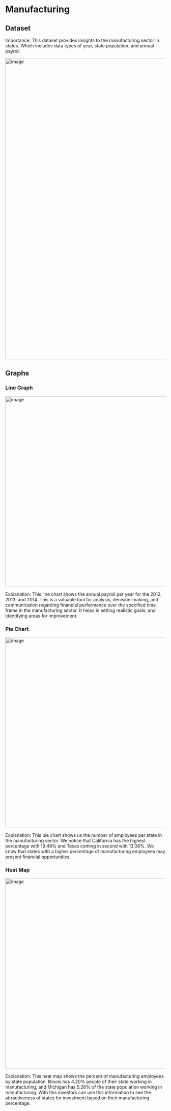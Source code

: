 # Manufacturing 

## Dataset

Importance: This dataset provides insights to the manufacturing sector in states. Which includes data types of year, state population, and annual payroll. 

<img width="949" alt="image" src="https://github.com/LuseroNajera/SAP-Projects/assets/155403528/8e96333f-9f3a-45b6-8bf1-f8303d374f0b">


## Graphs

### Line Graph

<img width="600" alt="image" src="https://github.com/LuseroNajera/SAP-Projects/assets/155403528/90cda0a1-3b58-4334-b031-579f11702a5b">

Explanation: This line chart shows the annual payroll per year for the 2012, 2013, and 2014. This is a valuable tool for analysis, decision-making, and communication regarding financial performance over the specified time frame in the manufacturing sector. It helps in setting realistic goals, and identifying areas for improvement. 

### Pie Chart

<img width="600" alt="image" src="https://github.com/LuseroNajera/SAP-Projects/assets/155403528/16878549-972a-4ac7-aef4-4e77d62ad77d">

Explanation: This pie chart shows us the number of employees per state in the manufacturing sector. We notice that California has the highest percentage with 19.49% and Texas coming in second with 13.08%. We know that states with a higher percentage of manufacturing employees may present financial opportunities.

### Heat Map 

<img width="600" alt="image" src="https://github.com/LuseroNajera/SAP-Projects/assets/155403528/2916196b-b979-4540-8abd-9e9d97f162bb">

Explanation: This heat map shows the percent of manufacturing employees by state population. Illinois has 4.20% people of their state working in manufacturing, and Michigan has 5.26% of the state population working in manufacturing. With this investors can use this information to see the attractiveness of states for investment based on their manufacturing percentage. 

